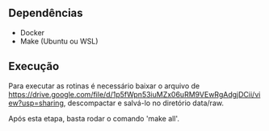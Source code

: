 ## Dependências
- Docker
- Make (Ubuntu ou WSL)

## Execução

Para executar as rotinas é necessário baixar o arquivo de https://drive.google.com/file/d/1p5fWpn53iuMZx06uRM9VEwRgAdgjDCii/view?usp=sharing, descompactar e salvá-lo no diretório data/raw.

Após esta etapa, basta rodar o comando 'make all'.

